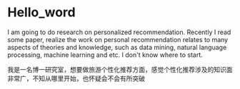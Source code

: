 # Hello_word

I am going to do research on personalized recommendation. Recently I read some paper, realize the work on personal recommendation  relates to many aspects of theories and knowledge, such as data mining, natural language processing, machine learning and etc. I don't know where to start.


我是一名博一研究室，想要做旅游个性化推荐方面，感觉个性化推荐涉及的知识面非常广，不知从哪里开始，也怀疑会不会有所突破
